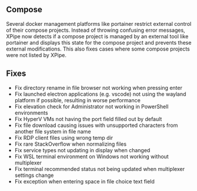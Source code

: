 ## Compose

Several docker management platforms like portainer restrict external control of their compose projects. Instead of throwing confusing error messages, XPipe now detects if a compose project is managed by an external tool like portainer and displays this state for the compose project and prevents these external modifications. This also fixes cases where some compose projects were not listed by XPipe.

## Fixes

- Fix directory rename in file browser not working when pressing enter
- Fix launched electron applications (e.g. vscode) not using the wayland platform if possible, resulting in worse performance
- Fix elevation check for Administrator not working in PowerShell environments
- Fix HyperV VMs not having the port field filled out by default
- Fix file download causing issues with unsupported characters from another file system in file name
- Fix RDP client files using wrong temp dir
- Fix rare StackOverflow when normalizing files
- Fix service types not updating in display when changed
- Fix WSL terminal environment on Windows not working without multiplexer
- Fix terminal recommended status not being updated when multiplexer settings change
- Fix exception when entering space in file choice text field
